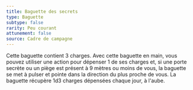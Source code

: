 ```yaml
---
title: Baguette des secrets
type: Baguette
subtype: false
rarity: Peu courant
attunement: false
source: Cadre de campagne
---
```

Cette baguette contient 3 charges. Avec cette baguette en main, vous pouvez utiliser une action pour dépenser 1 de ses charges et, si une porte secrète ou un piège est présent à 9 mètres ou moins de vous, la baguette se met à pulser et pointe dans la direction du plus proche de vous. La baguette récupère 1d3 charges dépensées chaque jour, à l'aube.
